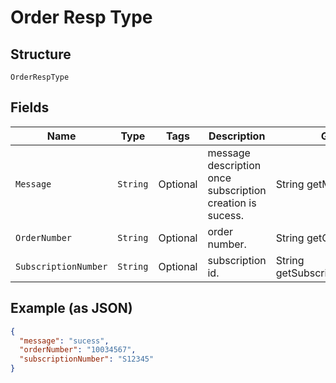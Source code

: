 
# Order Resp Type

## Structure

`OrderRespType`

## Fields

| Name | Type | Tags | Description | Getter | Setter |
|  --- | --- | --- | --- | --- | --- |
| `Message` | `String` | Optional | message description once subscription creation is sucess. | String getMessage() | setMessage(String message) |
| `OrderNumber` | `String` | Optional | order number. | String getOrderNumber() | setOrderNumber(String orderNumber) |
| `SubscriptionNumber` | `String` | Optional | subscription id. | String getSubscriptionNumber() | setSubscriptionNumber(String subscriptionNumber) |

## Example (as JSON)

```json
{
  "message": "sucess",
  "orderNumber": "10034567",
  "subscriptionNumber": "S12345"
}
```

